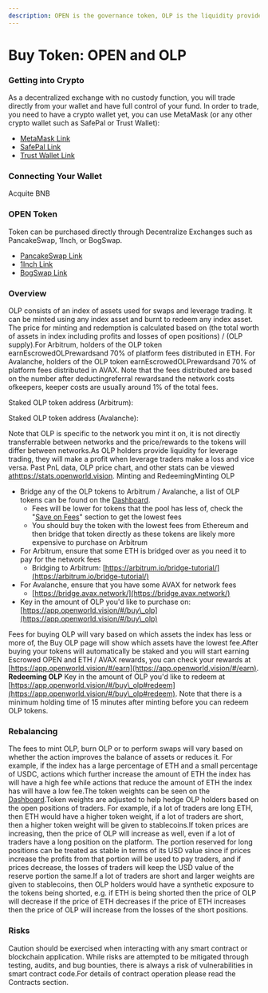 ```yaml
---
description: OPEN is the governance token, OLP is the liquidity provider token
---
```


# Buy Token: OPEN and OLP

### Getting into Crypto <a href="#overview" id="overview"></a>

As a decentralized exchange with no custody function, you will trade directly from your wallet and have full control of your fund. In order to trade, you need to have a crypto wallet yet, you can use MetaMask (or any other crypto wallet such as SafePal or Trust Wallet):

* [MetaMask Link](https://metamask.io/download.html)
* [SafePal Link](https://www.safepal.com/download)
* [Trust Wallet Link](https://trustwallet.com/)

### **Connecting Your Wallet**



Acquite BNB

### OPEN Token <a href="#overview" id="overview"></a>

Token can be purchased directly through Decentralize Exchanges such as PancakeSwap, 1Inch, or BogSwap. &#x20;

* [PancakeSwap Link](https://pancakeswap.finance/swap?outputCurrency=0x27a339d9B59b21390d7209b78a839868E319301B\&inputCurrency=0xe9e7CEA3DedcA5984780Bafc599bD69ADd087D56)
* [1Inch Link](https://app.1inch.io/#/56/unified/swap/BNB/OPEN)
* [BogSwap Link](https://app.bogged.finance/bsc/swap?tokenIn=0xe9e7cea3dedca5984780bafc599bd69add087d56\&tokenOut=0x27a339d9B59b21390d7209b78a839868E319301B\&utm\_source=telegram\&utm\_medium=tgbot\&utm\_campaign=OPEN)

### Overview <a href="#overview" id="overview"></a>

OLP consists of an index of assets used for swaps and leverage trading. It can be minted using any index asset and burnt to redeem any index asset. The price for minting and redemption is calculated based on (the total worth of assets in index including profits and losses of open positions) / (OLP supply).For Arbitrum, holders of the OLP token earnEscrowedOLPrewardsand 70% of platform fees distributed in ETH. For Avalanche, holders of the OLP token earnEscrowedOLPrewardsand 70% of platform fees distributed in AVAX. Note that the fees distributed are based on the number after deductingreferral rewardsand the network costs ofkeepers, keeper costs are usually around 1% of the total fees.&#x20;

Staked OLP token address (Arbitrum):

Staked OLP token address (Avalanche):

Note that OLP is specific to the network you mint it on, it is not directly transferrable between networks and the price/rewards to the tokens will differ between networks.As OLP holders provide liquidity for leverage trading, they will make a profit when leverage traders make a loss and vice versa. Past PnL data, OLP price chart, and other stats can be viewed [athttps://stats.openworld.vision](athttps://stats.openworld.vision). Minting and RedeemingMinting OLP

* Bridge any of the OLP tokens to Arbitrum / Avalanche, a list of OLP tokens can be found on the [Dashboard](https://app.openworld.vision).
  * Fees will be lower for tokens that the pool has less of, check the "[Save on Fees](https://app.openworld.vision/#/buy\_olp)" section to get the lowest fees
  * You should buy the token with the lowest fees from Ethereum and then bridge that token directly as these tokens are likely more expensive to purchase on Arbitrum
* For Arbitrum, ensure that some ETH is bridged over as you need it to pay for the network fees
  * Bridging to Arbitrum: [https://arbitrum.io/bridge-tutorial/](https://arbitrum.io/bridge-tutorial/)​
* For Avalanche, ensure that you have some AVAX for network fees
  * ​[https://bridge.avax.network/](https://bridge.avax.network/)​
* Key in the amount of OLP you'd like to purchase on: [https://app.openworld.vision/#/buy\_olp](https://app.openworld.vision/#/buy\_olp)​

Fees for buying OLP will vary based on which assets the index has less or more of, the Buy OLP page will show which assets have the lowest fee.After buying your tokens will automatically be staked and you will start earning Escrowed OPEN and ETH / AVAX rewards, you can check your rewards at [https://app.openworld.vision/#/earn](https://app.openworld.vision/#/earn). **Redeeming OLP** Key in the amount of OLP you'd like to redeem at [https://app.openworld.vision/#/buy\_olp#redeem](https://app.openworld.vision/#/buy\_olp#redeem). Note that there is a minimum holding time of 15 minutes after minting before you can redeem OLP tokens.

### Rebalancing <a href="#rebalancing" id="rebalancing"></a>

The fees to mint OLP, burn OLP or to perform swaps will vary based on whether the action improves the balance of assets or reduces it. For example, if the index has a large percentage of ETH and a small percentage of USDC, actions which further increase the amount of ETH the index has will have a high fee while actions that reduce the amount of ETH the index has will have a low fee.The token weights can be seen on the [Dashboard](https://app.openworld.vision/#/dashboard).Token weights are adjusted to help hedge OLP holders based on the open positions of traders. For example, if a lot of traders are long ETH, then ETH would have a higher token weight, if a lot of traders are short, then a higher token weight will be given to stablecoins.If token prices are increasing, then the price of OLP will increase as well, even if a lot of traders have a long position on the platform. The portion reserved for long positions can be treated as stable in terms of its USD value since if prices increase the profits from that portion will be used to pay traders, and if prices decrease, the losses of traders will keep the USD value of the reserve portion the same.If a lot of traders are short and larger weights are given to stablecoins, then OLP holders would have a synthetic exposure to the tokens being shorted, e.g. if ETH is being shorted then the price of OLP will decrease if the price of ETH decreases if the price of ETH increases then the price of OLP will increase from the losses of the short positions.

### Risks <a href="#risks" id="risks"></a>

Caution should be exercised when interacting with any smart contract or blockchain application. While risks are attempted to be mitigated through testing, audits, and bug bounties, there is always a risk of vulnerabilities in smart contract code.For details of contract operation please read the Contracts section.
